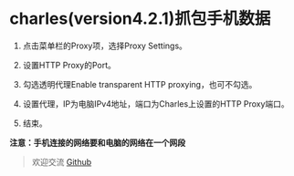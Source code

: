 # charles(version4.2.1)抓包手机数据

1. 点击菜单栏的Proxy项，选择Proxy Settings。

2. 设置HTTP Proxy的Port。

3. 勾选透明代理Enable transparent HTTP proxying，也可不勾选。

4. 设置代理，IP为电脑IPv4地址，端口为Charles上设置的HTTP Proxy端口。

5. 结束。

**注意：手机连接的网络要和电脑的网络在一个网段**

> 欢迎交流 [Github](https://github.com/WarrenHewitt/blog-note)